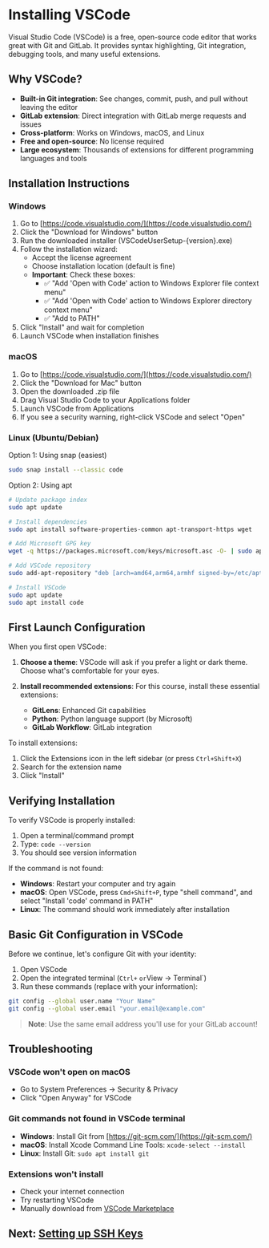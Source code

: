 # Installing VSCode

Visual Studio Code (VSCode) is a free, open-source code editor that works great with Git and GitLab. It provides syntax highlighting, Git integration, debugging tools, and many useful extensions.

## Why VSCode?

- **Built-in Git integration**: See changes, commit, push, and pull without leaving the editor
- **GitLab extension**: Direct integration with GitLab merge requests and issues
- **Cross-platform**: Works on Windows, macOS, and Linux
- **Free and open-source**: No license required
- **Large ecosystem**: Thousands of extensions for different programming languages and tools

## Installation Instructions

### Windows

1. Go to [https://code.visualstudio.com/](https://code.visualstudio.com/)
2. Click the "Download for Windows" button
3. Run the downloaded installer (VSCodeUserSetup-{version}.exe)
4. Follow the installation wizard:
   - Accept the license agreement
   - Choose installation location (default is fine)
   - **Important**: Check these boxes:
     - ✅ "Add 'Open with Code' action to Windows Explorer file context menu"
     - ✅ "Add 'Open with Code' action to Windows Explorer directory context menu"
     - ✅ "Add to PATH"
5. Click "Install" and wait for completion
6. Launch VSCode when installation finishes

### macOS

1. Go to [https://code.visualstudio.com/](https://code.visualstudio.com/)
2. Click the "Download for Mac" button
3. Open the downloaded .zip file
4. Drag Visual Studio Code to your Applications folder
5. Launch VSCode from Applications
6. If you see a security warning, right-click VSCode and select "Open"

### Linux (Ubuntu/Debian)

Option 1: Using snap (easiest)
```bash
sudo snap install --classic code
```

Option 2: Using apt
```bash
# Update package index
sudo apt update

# Install dependencies
sudo apt install software-properties-common apt-transport-https wget

# Add Microsoft GPG key
wget -q https://packages.microsoft.com/keys/microsoft.asc -O- | sudo apt-key add -

# Add VSCode repository
sudo add-apt-repository "deb [arch=amd64,arm64,armhf signed-by=/etc/apt/trusted.gpg.d/packages.microsoft.gpg] https://packages.microsoft.com/repos/code stable main"

# Install VSCode
sudo apt update
sudo apt install code
```

## First Launch Configuration

When you first open VSCode:

1. **Choose a theme**: VSCode will ask if you prefer a light or dark theme. Choose what's comfortable for your eyes.

2. **Install recommended extensions**: For this course, install these essential extensions:
   - **GitLens**: Enhanced Git capabilities
   - **Python**: Python language support (by Microsoft)
   - **GitLab Workflow**: GitLab integration

To install extensions:
1. Click the Extensions icon in the left sidebar (or press `Ctrl+Shift+X`)
2. Search for the extension name
3. Click "Install"

## Verifying Installation

To verify VSCode is properly installed:

1. Open a terminal/command prompt
2. Type: `code --version`
3. You should see version information

If the command is not found:
- **Windows**: Restart your computer and try again
- **macOS**: Open VSCode, press `Cmd+Shift+P`, type "shell command", and select "Install 'code' command in PATH"
- **Linux**: The command should work immediately after installation

## Basic Git Configuration in VSCode

Before we continue, let's configure Git with your identity:

1. Open VSCode
2. Open the integrated terminal (`Ctrl+` ` or `View → Terminal`)
3. Run these commands (replace with your information):

```bash
git config --global user.name "Your Name"
git config --global user.email "your.email@example.com"
```

> **Note**: Use the same email address you'll use for your GitLab account!

## Troubleshooting

### VSCode won't open on macOS
- Go to System Preferences → Security & Privacy
- Click "Open Anyway" for VSCode

### Git commands not found in VSCode terminal
- **Windows**: Install Git from [https://git-scm.com/](https://git-scm.com/)
- **macOS**: Install Xcode Command Line Tools: `xcode-select --install`
- **Linux**: Install Git: `sudo apt install git`

### Extensions won't install
- Check your internet connection
- Try restarting VSCode
- Manually download from [VSCode Marketplace](https://marketplace.visualstudio.com/vscode)

## Next: [Setting up SSH Keys](./ssh.md)